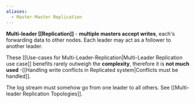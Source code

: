 ```yaml
---
aliases:
  - Master-Master Replication
---
```

**Multi-leader [[Replication]]** - **multiple masters accept writes**, each's forwarding data to other nodes. Each leader may act as a follower to another leader.

These [[Use-cases for Multi-Leader-Replication|Multi-Leader Replication use case]] benefits rarely outweigh the **complexity**, therefore it is **not much used** -[[Handling write conflicts in Replicated system|Conflicts must be handled]].

The log stream must somehow go from one leader to all others. See [[Multi-leader Replication Topologies]].
